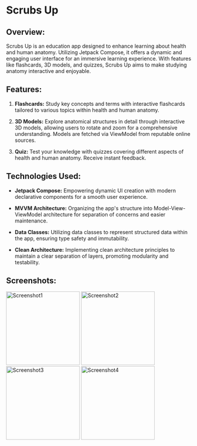 # Scrubs Up

## Overview:
Scrubs Up is an education app designed to enhance learning about health and human anatomy. Utilizing Jetpack Compose, it offers a dynamic and engaging user interface for an immersive learning experience. With features like flashcards, 3D models, and quizzes, Scrubs Up aims to make studying anatomy interactive and enjoyable.

## Features:
1. **Flashcards:** Study key concepts and terms with interactive flashcards tailored to various topics within health and human anatomy.
   
2. **3D Models:** Explore anatomical structures in detail through interactive 3D models, allowing users to rotate and zoom for a comprehensive understanding. Models are fetched via ViewModel from reputable online sources.
   
3. **Quiz:** Test your knowledge with quizzes covering different aspects of health and human anatomy. Receive instant feedback.

## Technologies Used:
- **Jetpack Compose:** Empowering dynamic UI creation with modern declarative components for a smooth user experience.
  
- **MVVM Architecture:** Organizing the app's structure into Model-View-ViewModel architecture for separation of concerns and easier maintenance.
  
- **Data Classes:** Utilizing data classes to represent structured data within the app, ensuring type safety and immutability. 
  
- **Clean Architecture:** Implementing clean architecture principles to maintain a clear separation of layers, promoting modularity and testability.


## Screenshots:
<img src="https://github.com/klokidis/ScrubsUp/assets/132920931/7d28f46b-e0b5-4285-b39e-09869c451cb3" width="200" alt="Screenshot1">
<img src="https://github.com/klokidis/ScrubsUp/assets/132920931/85d435c3-e36d-4722-be9b-d77358d27ae9" width="200" alt="Screenshot2">
<img src="https://github.com/klokidis/ScrubsUp/assets/132920931/1527c959-2dbc-4474-b05a-dec1a3ada159" width="200" alt="Screenshot3">
<img src="https://github.com/klokidis/ScrubsUp/assets/132920931/b638667c-6e57-4518-901a-0f632cb4f61e" width="200" alt="Screenshot4">

